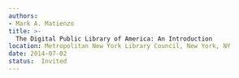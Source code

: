 ```yaml
---
authors:
- Mark A. Matienzo
title: >-
  The Digital Public Library of America: An Introduction
location: Metropolitan New York Library Council, New York, NY
date: 2014-07-02
status:  Invited
---
```

